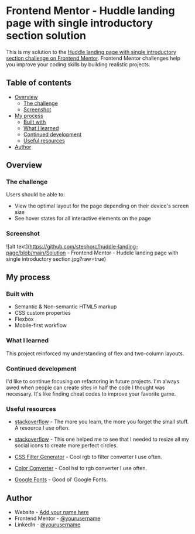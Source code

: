 # Frontend Mentor - Huddle landing page with single introductory section solution

This is my solution to the [Huddle landing page with single introductory section challenge on Frontend Mentor](https://www.frontendmentor.io/challenges/huddle-landing-page-with-a-single-introductory-section-B_2Wvxgi0). Frontend Mentor challenges help you improve your coding skills by building realistic projects.

## Table of contents

- [Overview](#overview)
  - [The challenge](#the-challenge)
  - [Screenshot](#screenshot)
  <!-- - [Links](#links) -->
- [My process](#my-process)
  - [Built with](#built-with)
  - [What I learned](#what-i-learned)
  - [Continued development](#continued-development)
  - [Useful resources](#useful-resources)
- [Author](#author)

## Overview

### The challenge

Users should be able to:

- View the optimal layout for the page depending on their device's screen size
- See hover states for all interactive elements on the page

### Screenshot

![alt text](https://github.com/stephorc/huddle-landing-page/blob/main/Solution - Frontend Mentor - Huddle landing page with single introductory section.jpg?raw=true)

<!-- ### Links

- Solution URL: [Add solution URL here](https://your-solution-url.com)
- Live Site URL: [Add live site URL here](https://your-live-site-url.com) -->

## My process

### Built with

- Semantic & Non-semantic HTML5 markup
- CSS custom properties
- Flexbox
- Mobile-first workflow
<!-- - [React](https://reactjs.org/) - JS library
- [Next.js](https://nextjs.org/) - React framework
- [Styled Components](https://styled-components.com/) - For styles -->

### What I learned

This project reinforced my understanding of flex and two-column layouts.

<!-- To see how you can add code snippets, see below:

```html
<h1>Some HTML code I'm proud of</h1>
```
```css
.proud-of-this-css {
  color: papayawhip;
}
```
```js
const proudOfThisFunc = () => {
  console.log('🎉')
}
```

If you want more help with writing markdown, we'd recommend checking out [The Markdown Guide](https://www.markdownguide.org/) to learn more. -->

### Continued development

I'd like to continue focusing on refactoring in future projects. I'm always awed when people can create sites in half the code I thought was necessary. It's like finding cheat codes to improve your favorite game.

### Useful resources

- [stackoverflow](https://stackoverflow.com/questions/15162148/100-width-height-background-image-not-working) - The more you learn, the more you forget the small stuff. A resource I use often.
- [stackoverflow](https://stackoverflow.com/questions/51852468/create-a-perfect-circle-with-css) - This one helped me to see that I needed to resize all my social icons to create more perfect circles.

- [CSS Filter Generator](https://angel-rs.github.io/css-color-filter-generator/) - Cool rgb to filter converter I use often.
- [Color Converter](https://www.rapidtables.com/convert/color/hsl-to-rgb.html) - Cool hsl to rgb converter I use often.

- [Google Fonts](https://fonts.google.com/) - Good ol' Google Fonts.

## Author

- Website - [Add your name here](https://www.your-site.com)
- Frontend Mentor - [@yourusername](https://www.frontendmentor.io/profile/yourusername)
- LinkedIn - [@yourusername](https://www.twitter.com/yourusername)
